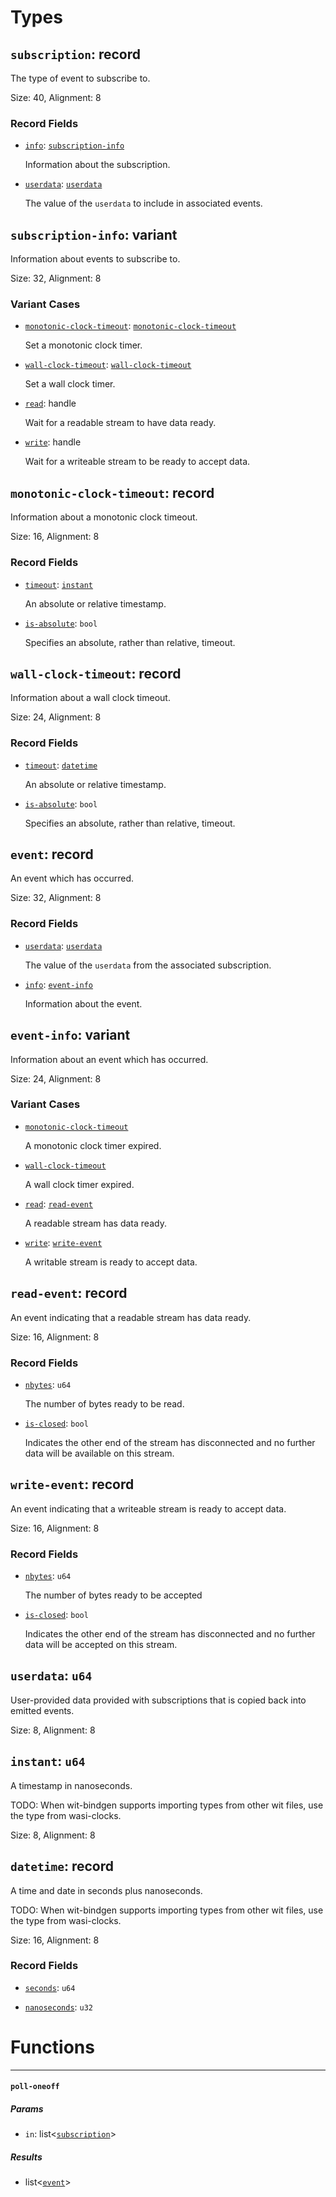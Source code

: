 # Types

## <a href="#subscription" name="subscription"></a> `subscription`: record

  The type of event to subscribe to.

Size: 40, Alignment: 8

### Record Fields

- <a href="subscription.info" name="subscription.info"></a> [`info`](#subscription.info): [`subscription-info`](#subscription_info)

  Information about the subscription.

- <a href="subscription.userdata" name="subscription.userdata"></a> [`userdata`](#subscription.userdata): [`userdata`](#userdata)

  The value of the `userdata` to include in associated events.

## <a href="#subscription_info" name="subscription_info"></a> `subscription-info`: variant

  Information about events to subscribe to.

Size: 32, Alignment: 8

### Variant Cases

- <a href="subscription_info.monotonic_clock_timeout" name="subscription_info.monotonic_clock_timeout"></a> [`monotonic-clock-timeout`](#subscription_info.monotonic_clock_timeout): [`monotonic-clock-timeout`](#monotonic_clock_timeout)

  Set a monotonic clock timer.

- <a href="subscription_info.wall_clock_timeout" name="subscription_info.wall_clock_timeout"></a> [`wall-clock-timeout`](#subscription_info.wall_clock_timeout): [`wall-clock-timeout`](#wall_clock_timeout)

  Set a wall clock timer.

- <a href="subscription_info.read" name="subscription_info.read"></a> [`read`](#subscription_info.read): handle<descriptor>

  Wait for a readable stream to have data ready.

- <a href="subscription_info.write" name="subscription_info.write"></a> [`write`](#subscription_info.write): handle<descriptor>

  Wait for a writeable stream to be ready to accept data.

## <a href="#monotonic_clock_timeout" name="monotonic_clock_timeout"></a> `monotonic-clock-timeout`: record

  Information about a monotonic clock timeout.

Size: 16, Alignment: 8

### Record Fields

- <a href="monotonic_clock_timeout.timeout" name="monotonic_clock_timeout.timeout"></a> [`timeout`](#monotonic_clock_timeout.timeout): [`instant`](#instant)

  An absolute or relative timestamp.

- <a href="monotonic_clock_timeout.is_absolute" name="monotonic_clock_timeout.is_absolute"></a> [`is-absolute`](#monotonic_clock_timeout.is_absolute): `bool`

  Specifies an absolute, rather than relative, timeout.

## <a href="#wall_clock_timeout" name="wall_clock_timeout"></a> `wall-clock-timeout`: record

  Information about a wall clock timeout.

Size: 24, Alignment: 8

### Record Fields

- <a href="wall_clock_timeout.timeout" name="wall_clock_timeout.timeout"></a> [`timeout`](#wall_clock_timeout.timeout): [`datetime`](#datetime)

  An absolute or relative timestamp.

- <a href="wall_clock_timeout.is_absolute" name="wall_clock_timeout.is_absolute"></a> [`is-absolute`](#wall_clock_timeout.is_absolute): `bool`

  Specifies an absolute, rather than relative, timeout.

## <a href="#event" name="event"></a> `event`: record

  An event which has occurred.

Size: 32, Alignment: 8

### Record Fields

- <a href="event.userdata" name="event.userdata"></a> [`userdata`](#event.userdata): [`userdata`](#userdata)

  The value of the `userdata` from the associated subscription.

- <a href="event.info" name="event.info"></a> [`info`](#event.info): [`event-info`](#event_info)

  Information about the event.

## <a href="#event_info" name="event_info"></a> `event-info`: variant

  Information about an event which has occurred.

Size: 24, Alignment: 8

### Variant Cases

- <a href="event_info.monotonic_clock_timeout" name="event_info.monotonic_clock_timeout"></a> [`monotonic-clock-timeout`](#event_info.monotonic_clock_timeout)

  A monotonic clock timer expired.

- <a href="event_info.wall_clock_timeout" name="event_info.wall_clock_timeout"></a> [`wall-clock-timeout`](#event_info.wall_clock_timeout)

  A wall clock timer expired.

- <a href="event_info.read" name="event_info.read"></a> [`read`](#event_info.read): [`read-event`](#read_event)

  A readable stream has data ready.

- <a href="event_info.write" name="event_info.write"></a> [`write`](#event_info.write): [`write-event`](#write_event)

  A writable stream is ready to accept data.

## <a href="#read_event" name="read_event"></a> `read-event`: record

  An event indicating that a readable stream has data ready.

Size: 16, Alignment: 8

### Record Fields

- <a href="read_event.nbytes" name="read_event.nbytes"></a> [`nbytes`](#read_event.nbytes): `u64`

  The number of bytes ready to be read.

- <a href="read_event.is_closed" name="read_event.is_closed"></a> [`is-closed`](#read_event.is_closed): `bool`

  Indicates the other end of the stream has disconnected and no further
  data will be available on this stream.

## <a href="#write_event" name="write_event"></a> `write-event`: record

  An event indicating that a writeable stream is ready to accept data.

Size: 16, Alignment: 8

### Record Fields

- <a href="write_event.nbytes" name="write_event.nbytes"></a> [`nbytes`](#write_event.nbytes): `u64`

  The number of bytes ready to be accepted

- <a href="write_event.is_closed" name="write_event.is_closed"></a> [`is-closed`](#write_event.is_closed): `bool`

  Indicates the other end of the stream has disconnected and no further
  data will be accepted on this stream.

## <a href="#userdata" name="userdata"></a> `userdata`: `u64`

  User-provided data provided with subscriptions that is copied back
  into emitted events.

Size: 8, Alignment: 8

## <a href="#instant" name="instant"></a> `instant`: `u64`

  A timestamp in nanoseconds.
  
  TODO: When wit-bindgen supports importing types from other wit files, use
  the type from wasi-clocks.

Size: 8, Alignment: 8

## <a href="#datetime" name="datetime"></a> `datetime`: record

  A time and date in seconds plus nanoseconds.
  
  TODO: When wit-bindgen supports importing types from other wit files, use
  the type from wasi-clocks.

Size: 16, Alignment: 8

### Record Fields

- <a href="datetime.seconds" name="datetime.seconds"></a> [`seconds`](#datetime.seconds): `u64`


- <a href="datetime.nanoseconds" name="datetime.nanoseconds"></a> [`nanoseconds`](#datetime.nanoseconds): `u32`


# Functions

----

#### <a href="#poll_oneoff" name="poll_oneoff"></a> `poll-oneoff` 

##### Params

- <a href="#poll_oneoff.in" name="poll_oneoff.in"></a> `in`: list<[`subscription`](#subscription)>
##### Results

- list<[`event`](#event)>

